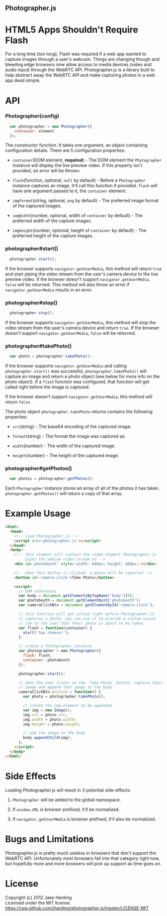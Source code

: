 Photographer.js
---------------

HTML5 Apps Shouldn't Require Flash
==================================

For a long time (too long), Flash was required if a web app wanted to capture images through a user's webcam. Things are changing though and bleeding edge browsers now allow access to media devices (video and audio input) through the WebRTC API. Photographer.js is a library built to help abstract away the WebRTC API and make capturing photos in a web app dead simple. 

API
===

### Photographer(config)

```javascript
  var photographer = new Photographer({ 
    container: element
  });
```

The constructor function. It takes one argument, an object containing configuration details. There are 5 configuration properties:

* `container`(DOM element, **required**) - The DOM element the `Photographer` instance will display the live preview video. If this property isn't provided, an error will be thrown.

* `flash`(function, optional, `null` by default) - Before a `Photographer` instance captures an image, it'll call this function if provided. `flash` will have one argument passed to it, the `container` element.

* `imgFormat`(string, optional, `png` by default) - The preferred image format of the captured images.

* `imgWidth`(number, optional, width of `container` by default) - The preferred width of the capture images.

* `imgHeight`(number, optional, height of `container` by default) - The preferred height of the capture images.

### photographer#start()

```javascript
  photographer.start();
```

If the browser supports `navigator.getUserMedia`, this method will return `true` and start piping the video stream from the user's camera device to the live preview video. If the browser doesn't support `navigator.getUserMedia`, `false` will be returned. This method will also throw an error if `navigator.getUserMedia` results in an error.

### photographer#stop()

```javascript
  photographer.stop();
```

If the browser supports `navigator.getUserMedia`, this method will stop the video stream from the user's camera device and return `true`. If the browser doesn't support `navigator.getUserMedia`, `false` will be returned.

### photographer#takePhoto()

```javascript
  var photo = photographer.takePhoto();
```

If the browser supports `navigator.getUserMedia` and calling `photographer.start()` was successful, `photographer.takePhoto()` will capture an image and return a photo object (see below for more info on the photo object). If a `flash` function was configured, that function will get called right before the image is captured.

If the browser doesn't support `navigator.getUserMedia`, this method will return `false`.

The photo object `photographer.takePhoto` returns contains the following properties: 

* `src`(string) - The base64 encoding of the captured image.

* `format`(string) - The format the image was captured as. 

* `width`(number) - The width of the captured image.

* `height`(number) - The height of the captured image.

### photographer#getPhotos()

```javascript
  var photos = photographer.getPhotos();
```

Each `Photographer` instance stores an array of all of the photos it has taken. `photographer.getPhotos()` will return a copy of that array.

Example Usage
=============

```html
<html>
  <head>
    <!-- load Photographer.js -->
    <script src='photographer.js'></script>
  </head>
  <body>
    <!-- this element will contain the video element Photographer.js
         pipes the webcam video stream to -->
    <div id='photobooth' style='width: 640px; height: 480px;'></div>

    <!-- when this button is clicked, a photo will be captured -->
    <button id='camera-click'>Take Photo</button>

    <script>
      // DOM references
      var body = document.getElementsByTagName('body')[0];
      var photobooth = document.getElementById('photobooth');
      var cameraClickBtn = document.getElementById('camera-click');

      // this function will get called right before Photographer.js
      // captures a photo. you can use it to provide a custom visual
      // cue to the user that their photo is about to be taken
      var flash = function(container) {
        alert('Say cheese!');
      };

      // create a Photographer instance  
      var photographer = new Photographer({
        flash: flash,
        container: photobooth
      });

      photographer.start();

      // when the user clicks on the 'Take Photo' button, capture their
      // image and append that image to the body
      cameraClickBtn.onclick = function() {
        var photo = photographer.takePhoto();

        // create the img element to be appended
        var img = new Image();
        img.src = photo.src;
        img.width = photo.width;
        img.height = photo.height;

        // add the image to the body
        body.appendChild(img);
      };
    </script>
  </body>
</html>
```

Side Effects
============

Loading Photographer.js will result in 3 potential side-effects:

1. `Photographer` will be added to the global namespace.

2. If `window.URL` is browser prefixed, it'll be normalized. 

3. If `navigator.getUserMedia` is browser prefixed, it'll also be normalized.

Bugs and Limitations
====================

Photographer.js is pretty much useless in browsers that don't support the WebRTC API. Unfortunately most browsers fall into that category right now, but hopefully more and more browsers will pick up support as time goes on.

License
=======

Copyright (c) 2012 Jake Harding  
Licensed under the MIT license.  
<https://raw.github.com/jharding/photographer.js/master/LICENSE-MIT>
